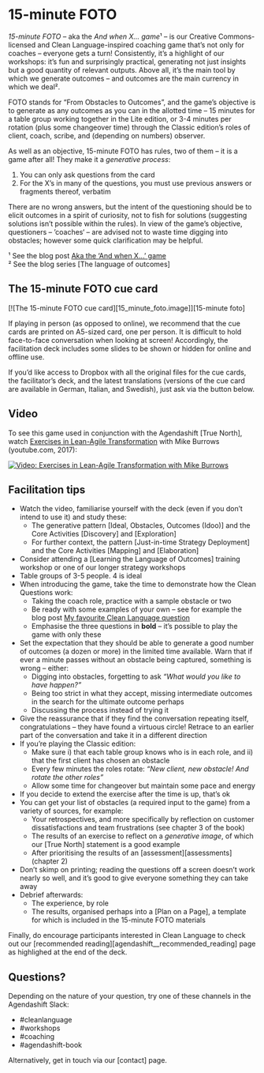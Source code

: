 # 15-minute FOTO

*15-minute FOTO* – aka the *And when X... game*¹ – is our Creative Commons-licensed and Clean Language-inspired coaching game that’s not only for coaches – everyone gets a turn! Consistently, it’s a highlight of our workshops: it’s fun and surprisingly practical, generating not just insights but a good quantity of relevant outputs. Above all, it’s the main tool by which we generate outcomes – and outcomes are the main currency in which we deal².

FOTO stands for “From Obstacles to Outcomes”, and the game’s objective is to generate as any outcomes as you can in the allotted time – 15 minutes for a table group working together in the Lite edition, or 3-4 minutes per rotation (plus some changeover time) through the Classic edition’s roles of client, coach, scribe, and (depending on numbers) observer.

As well as an objective, 15-minute FOTO has rules, two of them – it is a game after all! They make it a *generative process*:

 1. You can only ask questions from the card
 2. For the X’s in many of the questions, you must use previous answers or fragments thereof, verbatim

There are no wrong answers, but the intent of the questioning should be to elicit outcomes in a spirit of curiosity, not to fish for solutions (suggesting solutions isn’t possible within the rules). In view of the game’s objective, questioners – ’coaches‘ – are advised not to waste time digging into obstacles; however some quick clarification may be helpful.

¹ See the blog post [Aka the ‘And when X…’ game](https://blog.agendashift.com/2020/02/17/aka-the-and-when-x-game/)  
² See the blog series [The language of outcomes]


## The 15-minute FOTO cue card


[![The 15-minute FOTO cue card][15_minute_foto.image]][15-minute foto]

If playing in person (as opposed to online), we recommend that the cue cards are printed on A5-sized card, one per person. It is difficult to hold face-to-face conversation when looking at screen! Accordingly, the facilitation deck includes some slides to be shown or hidden for online and offline use.

If you’d like access to Dropbox with all the original files for the cue cards, the facilitator’s deck, and the latest translations (versions of the cue card are available in German, Italian, and Swedish), just ask via the button below.


## Video

To see this game used in conjunction with the Agendashift [True North], watch [Exercises in Lean-Agile Transformation](https://www.youtube.com/watch?v=Dr5iAUvTCWk) with Mike Burrows (youtube.com, 2017):

[![Video: Exercises in Lean-Agile Transformation with Mike Burrows](https://www.youtube.com/embed/Dr5iAUvTCWk)](https://www.youtube.com/watch?v=Dr5iAUvTCWk)


## Facilitation tips

  * Watch the video, familiarise yourself with the deck (even if you don’t intend to use it) and study these:  
      * The generative pattern [Ideal, Obstacles, Outcomes (Idoo)] and the Core Activities [Discovery] and [Exploration]
      * For further context, the pattern [Just-in-time Strategy Deployment] and the Core Activities [Mapping] and [Elaboration]
  * Consider attending a [Learning the Language of Outcomes] training workshop or one of our longer strategy workshops
  * Table groups of 3-5 people. 4 is ideal
  * When introducing the game, take the time to demonstrate how the Clean Questions work:  
      * Taking the coach role, practice with a sample obstacle or two
      * Be ready with some examples of your own – see for example the blog post [My favourite Clean Language question](https://blog.agendashift.com/2019/01/18/my-favourite-clean-language-question/)
      * Emphasise the three questions in **bold** – it’s possible to play the game with only these
  * Set the expectation that they should be able to generate a good number of outcomes (a dozen or more) in the limited time available. Warn that if ever a minute passes without an obstacle being captured, something is wrong – either:  
      * Digging into obstacles, forgetting to ask *“What would you like to have happen?”*
      * Being too strict in what they accept, missing intermediate outcomes in the search for the ultimate outcome perhaps
      * Discussing the process instead of trying it
  * Give the reassurance that if they find the conversation repeating itself, congratulations – they have found a virtuous circle! Retrace to an earlier part of the conversation and take it in a different direction
  * If you’re playing the Classic edition:
      * Make sure i) that each table group knows who is in each role, and ii) that the first client has chosen an obstacle
      * Every few minutes the roles rotate: *“New client, new obstacle! And rotate the other roles”*
      * Allow some time for changeover but maintain some pace and energy
  * If you decide to extend the exercise after the time is up, that’s ok
  * You can get your list of obstacles (a required input to the game) from a variety of sources, for example:  
      * Your retrospectives, and more specifically by reflection on customer dissatisfactions and team frustrations (see chapter 3 of the book)
      * The results of an exercise to reflect on a *generative image*, of which our [True North] statement is a good example
      * After prioritising the results of an [assessment][assessments] (chapter 2)
  * Don’t skimp on printing; reading the questions off a screen doesn’t work nearly so well, and it’s good to give everyone something they can take away
  * Debrief afterwards:  
      * The experience, by role
      * The results, organised perhaps into a [Plan on a Page], a template for which is included in the 15-minute FOTO materials 

Finally, do encourage participants interested in Clean Language to check out our [recommended reading][agendashift__recommended_reading] page as highlighed at the end of the deck.


## Questions?

Depending on the nature of your question, try one of these channels in the Agendashift Slack:

  * #cleanlanguage
  * #workshops
  * #coaching
  * #agendashift-book

Alternatively, get in touch via our [contact] page.
